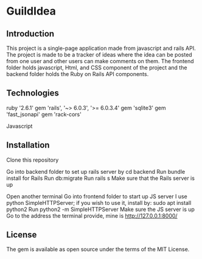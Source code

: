# GuildIdea

## Introduction

This project is a single-page application made from javascript and rails API. The project is made to be a tracker of ideas where the idea can be posted from one user and other users can make comments on them. The frontend folder holds javascript, Html, and CSS component of the project and the backend folder holds the Ruby on Rails API components.

## Technologies

ruby '2.6.1'
gem 'rails', '~> 6.0.3', '>= 6.0.3.4'
gem 'sqlite3'
gem 'fast_jsonapi'
gem 'rack-cors'

Javascript

## Installation

Clone this repository

Go into backend folder to set up rails server by cd backend
Run bundle install for Rails
Run db:migrate
Run rails s
Make sure that the Rails server is up

Open another terminal
Go into frontend folder to start up JS server
I use python SimpleHTTPServer; if you wish to use it, install by: sudo apt install python2
Run python2 -m SimpleHTTPServer
Make sure the JS server is up
Go to the address the terminal provide, mine is http://127.0.0.1:8000/

## License

The gem is available as open source under the terms of the MIT License.



